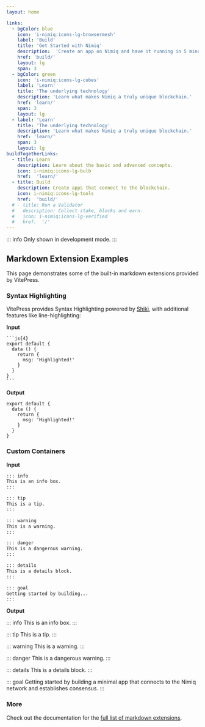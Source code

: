 ```yaml
---
layout: home

links:
  - bgColor: blue
    icon: 'i-nimiq:icons-lg-browsermesh'
    label: 'Build'
    title: 'Get Started with Nimiq'
    description:  'Create an app on Nimiq and have it running in 5 minutes.'
    href: 'build/'
    layout: lg
    span: 3
  - bgColor: green
    icon: 'i-nimiq:icons-lg-cubes'
    label: 'Learn'
    title: 'The underlying technology'
    description: 'Learn what makes Nimiq a truly unique blockchain.'
    href: 'learn/'
    span: 3
    layout: lg
  - label: 'Learn'
    title: 'The underlying technology'
    description: 'Learn what makes Nimiq a truly unique blockchain.'
    href: 'learn/'
    span: 3
    layout: lg
buildTogetherLinks:
  - title: Learn
    description: Learn about the basic and advanced concepts.
    icon: i-nimiq:icons-lg-bulb
    href:  'learn/'
  - title: Build
    description: Create apps that connect to the blockchain.
    icon: i-nimiq:icons-lg-tools
    href:  'build/'
  # - title: Run a Validator
  #   description: Collect stake, blocks and earn.
  #   icon: i-nimiq:icons-lg-verified
  #   href:  '/'
---
```


<Hero :items="$frontmatter.links">
  <template #headline>
    Welcome to the Nimiq Developer Center
  </template>
  <template #subline>
    Get guides, resources and tips on how to create with Nimiq.
  </template>
</Hero>

<Hero :items="$frontmatter.buildTogetherLinks" h2>
  <template #headline>
    Let's build together
  </template>
  <template #subline>
    Create apps, contribute to the network or run a validator.
  </template>
</Hero>

<script setup>
const isDev = import.meta.env.DEV
</script>

<div v-if="isDev">

::: info
Only shown in development mode.
:::

## Markdown Extension Examples

This page demonstrates some of the built-in markdown extensions provided by VitePress.

### Syntax Highlighting

VitePress provides Syntax Highlighting powered by [Shiki](https://github.com/shikijs/shiki), with additional features like line-highlighting:

**Input**

````
```js{4}
export default {
  data () {
    return {
      msg: 'Highlighted!'
    }
  }
}
```
````

**Output**

```js{4}
export default {
  data () {
    return {
      msg: 'Highlighted!'
    }
  }
}
```

### Custom Containers

**Input**

```md
::: info
This is an info box.
:::

::: tip
This is a tip.
:::

::: warning
This is a warning.
:::

::: danger
This is a dangerous warning.
:::

::: details
This is a details block.
:::

::: goal
Getting started by building...
:::
```

**Output**

::: info
This is an info box.
:::

::: tip
This is a tip.
:::

::: warning
This is a warning.
:::

::: danger
This is a dangerous warning.
:::

::: details
This is a details block.
:::

::: goal
Getting started by building a minimal app that connects to the Nimiq network and establishes consensus.
:::

### More

Check out the documentation for the [full list of markdown extensions](https://vitepress.dev/guide/markdown).

</div>
